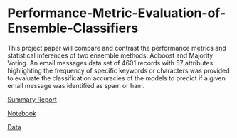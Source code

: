 # Performance-Metric-Evaluation-of-Ensemble-Classifiers
This project paper will compare and contrast the performance metrics and statistical inferences of two ensemble methods: Adboost and Majority Voting. An email messages data set of 4601 records with 57 attributes highlighting the frequency of specific keywords or characters was provided to evaluate the classification accuracies of the models to predict if a given email message was identified as spam or ham.

[Summary Report](https://github.com/cdgphysics/Performance-Metric-Evaluation-of-Ensemble-Classifiers/blob/030e702355f01429471a52f8188a2d63fba0b01d/Summary%20Paper.pdf)

[Notebook](https://github.com/cdgphysics/Performance-Metric-Evaluation-of-Ensemble-Classifiers/blob/6cf1979bb69a349e557ecf6a9c9ca0c9e517aee6/Ensemble_Classifiers_Soft_Hard_Majority_Voting.ipynb)

[Data](https://github.com/cdgphysics/Performance-Metric-Evaluation-of-Ensemble-Classifiers/blob/6cf1979bb69a349e557ecf6a9c9ca0c9e517aee6/spam.data)
